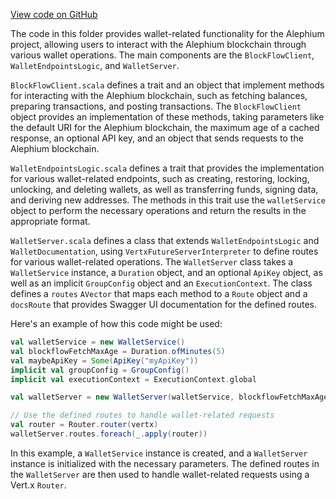 [View code on GitHub](https://github.com/alephium/alephium/.autodoc/docs/json/wallet/src/main/scala/org/alephium/wallet/web)

The code in this folder provides wallet-related functionality for the Alephium project, allowing users to interact with the Alephium blockchain through various wallet operations. The main components are the `BlockFlowClient`, `WalletEndpointsLogic`, and `WalletServer`.

`BlockFlowClient.scala` defines a trait and an object that implement methods for interacting with the Alephium blockchain, such as fetching balances, preparing transactions, and posting transactions. The `BlockFlowClient` object provides an implementation of these methods, taking parameters like the default URI for the Alephium blockchain, the maximum age of a cached response, an optional API key, and an object that sends requests to the Alephium blockchain.

`WalletEndpointsLogic.scala` defines a trait that provides the implementation for various wallet-related endpoints, such as creating, restoring, locking, unlocking, and deleting wallets, as well as transferring funds, signing data, and deriving new addresses. The methods in this trait use the `walletService` object to perform the necessary operations and return the results in the appropriate format.

`WalletServer.scala` defines a class that extends `WalletEndpointsLogic` and `WalletDocumentation`, using `VertxFutureServerInterpreter` to define routes for various wallet-related operations. The `WalletServer` class takes a `WalletService` instance, a `Duration` object, and an optional `ApiKey` object, as well as an implicit `GroupConfig` object and an `ExecutionContext`. The class defines a `routes` `AVector` that maps each method to a `Route` object and a `docsRoute` that provides Swagger UI documentation for the defined routes.

Here's an example of how this code might be used:

```scala
val walletService = new WalletService()
val blockflowFetchMaxAge = Duration.ofMinutes(5)
val maybeApiKey = Some(ApiKey("myApiKey"))
implicit val groupConfig = GroupConfig()
implicit val executionContext = ExecutionContext.global

val walletServer = new WalletServer(walletService, blockflowFetchMaxAge, maybeApiKey)

// Use the defined routes to handle wallet-related requests
val router = Router.router(vertx)
walletServer.routes.foreach(_.apply(router))
```

In this example, a `WalletService` instance is created, and a `WalletServer` instance is initialized with the necessary parameters. The defined routes in the `WalletServer` are then used to handle wallet-related requests using a Vert.x `Router`.
